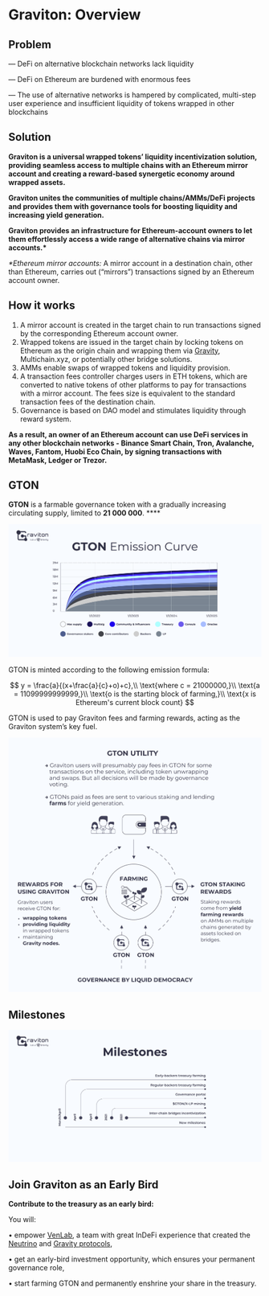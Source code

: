 # Graviton: Overview

## Problem 

— DeFi on alternative blockchain networks lack liquidity

— DeFi on Ethereum are burdened with enormous fees

— The use of alternative networks is hampered by complicated, multi-step user experience and insufficient liquidity of tokens wrapped in other blockchains

## Solution

**Graviton is a universal wrapped tokens’ liquidity incentivization solution, providing seamless access to multiple chains with an Ethereum mirror account and creating a reward-based synergetic economy around wrapped assets.**

**Graviton unites the communities of multiple chains/AMMs/DeFi projects and provides them with governance tools for boosting liquidity and increasing yield generation.**

**Graviton provides an infrastructure for Ethereum-account owners to let them effortlessly access a wide range of alternative chains via mirror accounts.\***

_\*Ethereum mirror accounts:_ A mirror account in a destination chain, other than Ethereum, carries out \(“mirrors”\) transactions signed by an Ethereum account owner.



## How it works

1. A mirror account is created in the target chain to run transactions signed by the corresponding Ethereum account owner.
2. Wrapped tokens are issued in the target chain by locking tokens on Ethereum as the origin chain and wrapping them via [Gravity](https://gravity.tech), Multichain.xyz, or potentially other bridge solutions.
3. AMMs enable swaps of wrapped tokens and liquidity provision.
4. A transaction fees controller charges users in ETH tokens, which are converted to native tokens of other platforms to pay for transactions with a mirror account. The fees size is equivalent to the standard transaction fees of the destination chain.
5. Governance is based on DAO model and stimulates liquidity through reward system.

**As a result, an owner of an Ethereum account can use DeFi services in any other blockchain networks - Binance Smart Chain, Tron, Avalanche, Waves, Fantom, Huobi Eco Chain, by signing transactions with MetaMask, Ledger or Trezor.**

## GTON

**GTON** is a farmable governance token with a gradually increasing circulating supply, limited to **21 000 000**. ****

![](.gitbook/assets/gton-emission-curve-2x.png)

GTON is minted according to the following emission formula:

$$
y = \frac{a}{(x+\frac{a}{c}+o)+c},\\
\text{where c = 21000000,}\\ 
\text{a = 11099999999999,}\\ 
\text{o is the starting block of farming,}\\
\text{x is Ethereum's current block count}
$$

GTON is used to pay Graviton fees and farming rewards, acting as the Graviton system’s key fuel.

![](.gitbook/assets/gton_utility.png)

## Milestones

![](.gitbook/assets/graviton_milestones-2x%20%281%29.png)

## Join Graviton as an Early Bird

**Contribute to the treasury as an early bird:**

You will:

• empower [VenLab](https://venlab.dev), a team with great InDeFi experience that created the [Neutrino](https://neutrino.at) and [Gravity protocols](https://gravity.tech), 

• get an early-bird investment opportunity, which ensures your permanent governance role,

• start farming GTON and permanently enshrine your share in the treasury.

